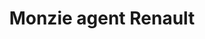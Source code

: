 ---
title: "Monzie agent Renault"
url: /le-buisson-de-cadouin/monzie-agent-renault/
shop: réparation de voitures
---